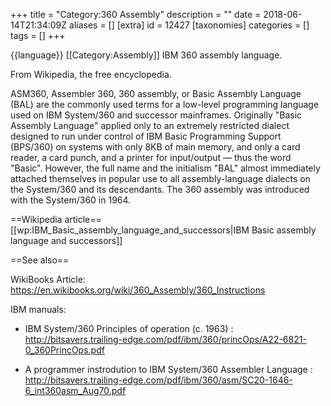 +++
title = "Category:360 Assembly"
description = ""
date = 2018-06-14T21:34:09Z
aliases = []
[extra]
id = 12427
[taxonomies]
categories = []
tags = []
+++

{{language}}
[[Category:Assembly]]
IBM 360 assembly language.

From Wikipedia, the free encyclopedia.

ASM360, Assembler 360, 360 assembly, or Basic Assembly Language (BAL) are the commonly 
used terms for a low-level programming language used on IBM System/360 
and successor mainframes. 
Originally "Basic Assembly Language" applied only to an extremely restricted 
dialect designed to run under control of IBM Basic Programming Support 
(BPS/360) on systems with only 8KB of main memory, and only a card reader, 
a card punch, and a printer for input/output — thus the word "Basic". 
However, the full name and the initialism "BAL" almost immediately attached 
themselves in popular use to all assembly-language dialects on the System/360 and 
its descendants. The 360 assembly was introduced with the System/360 in 1964.

==Wikipedia article==
[[wp:IBM_Basic_assembly_language_and_successors|IBM Basic assembly language and successors]]

==See also==

WikiBooks Article: https://en.wikibooks.org/wiki/360_Assembly/360_Instructions

IBM manuals:

* IBM System/360 Principles of operation (c. 1963) : http://bitsavers.trailing-edge.com/pdf/ibm/360/princOps/A22-6821-0_360PrincOps.pdf

* A programmer instrodution to IBM System/360 Assembler Language : http://bitsavers.trailing-edge.com/pdf/ibm/360/asm/SC20-1646-6_int360asm_Aug70.pdf
